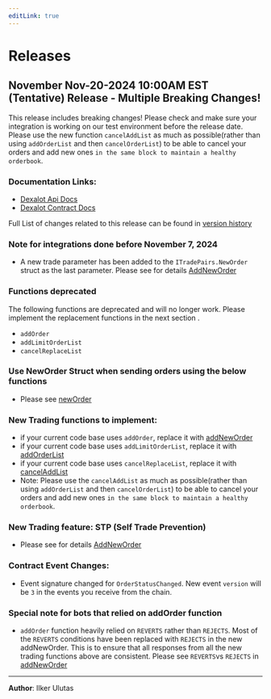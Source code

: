 ```yaml
---
editLink: true
---
```


# Releases

## November Nov-20-2024 10:00AM EST (Tentative) Release - Multiple Breaking Changes!

This release includes breaking changes! Please check and make sure your integration is working on our test environment before the release date. \
Please use the new function `cancelAddList` as much as possible(rather than using `addOrderList` and then `cancelOrderList`) to be able to cancel your orders and add new ones `in the same block to maintain a healthy orderbook`.

### Documentation Links:

* [Dexalot Api Docs](/apiv2)
* [Dexalot Contract Docs](/contracts)

Full List of changes related to this release can be found in [version history](/contracts/#version-history)

### Note for integrations done before November 7, 2024

* A new trade parameter has been added to the `ITradePairs.NewOrder` struct as the last parameter. Please see for details [AddNewOrder](/contracts/TradePairs.html#addneworder)

### Functions deprecated

The following functions are deprecated and will no longer work. Please implement the replacement functions in the next section .

* `addOrder`
* `addLimitOrderList`
* `cancelReplaceList`


### Use NewOrder Struct when sending orders using the below functions
* Please see [newOrder](/contracts/interfaces/ITradePairs.html####NewOrder)

### New Trading functions to implement:

* if your current code base uses `addOrder`, replace it with [addNewOrder](/contracts/TradePairs.html#addneworder)
* if your current code base uses `addLimitOrderList`, replace it with [addOrderList](/contracts/TradePairs.html#addorderlist)
* if your current code base uses `cancelReplaceList`, replace it with [cancelAddList](/contracts/TradePairs.html#canceladdlist)
* Note: Please use the `cancelAddList` as much as possible(rather than using `addOrderList` and then `cancelOrderList`) to be able to cancel your orders and add new ones `in the same block to maintain a healthy orderbook`.

### New Trading feature: STP (Self Trade Prevention)

* Please see for details [AddNewOrder](/contracts/TradePairs.html#addneworder)

### Contract Event Changes:

* Event signature changed for `OrderStatusChanged`. New event `version` will be `3` in the events you receive from the chain.

### Special note for bots that relied on addOrder function

* `addOrder` function heavily relied on `REVERTS` rather than `REJECTS`. Most of the `REVERTS` conditions have been replaced with `REJECTS` in the new addNewOrder. This is to ensure that all responses from all the new trading functions above are consistent. Please see `REVERTS`vs `REJECTS` in [addNewOrder](/contracts/TradePairs.html#addneworder)


---
**Author**: Ilker Ulutas
